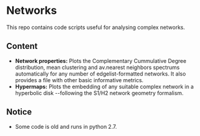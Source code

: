# Networks
This repo contains code scripts useful for analysing complex networks. 

## Content
* **Network properties:** Plots the Complementary Cummulative Degree distribution, mean clustering and av.nearest neighbors spectrums automatically for any number of edgelist-formatted networks. It also provides a file with other basic informative metrics. 
* **Hypermaps:** Plots the embedding of any suitable complex network in a hyperbolic disk --following the S1/H2 network geometry formalism.

## Notice
* Some code is old and runs in python 2.7.

